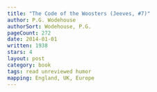 ```yaml
---
title: "The Code of the Woosters (Jeeves, #7)"
author: P.G. Wodehouse
authorSort: Wodehouse, P.G.
pageCount: 272
date: 2014-01-01
written: 1938
stars: 4
layout: post
category: book
tags: read unreviewed humor
mapping: England, UK, Europe
---
```

